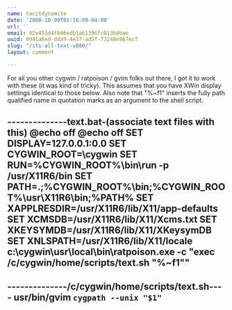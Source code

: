 ```yaml
---
name: tacitdynamite
date: '2008-10-09T01:16:09-04:00'
url: ''
email: 82e455d4f846edb1ab1396fc013b9bae
uuid: 0d41a6ed-dda9-4e37-ad5f-73248e967ecf
slug: "/its-all-text-v080/"
layout: comment

---
```


For all you other cygwin / ratpoison / gvim folks out there, I got it to work with these (it was kind of tricky). This assumes that you have XWin display settings identical to those below.  Also note that \"%~f1\" inserts the fully path qualified name in quotation marks as an argument to the shell script.  

--------------text.bat-(associate text files with this)
@echo off
@echo off 
SET DISPLAY=127.0.0.1:0.0
SET CYGWIN_ROOT=\cygwin
SET RUN=%CYGWIN_ROOT%\bin\run -p /usr/X11R6/bin
SET PATH=.;%CYGWIN_ROOT%\bin;%CYGWIN_ROOT%\usr\X11R6\bin;%PATH%
SET XAPPLRESDIR=/usr/X11R6/lib/X11/app-defaults
SET XCMSDB=/usr/X11R6/lib/X11/Xcms.txt
SET XKEYSYMDB=/usr/X11R6/lib/X11/XKeysymDB
SET XNLSPATH=/usr/X11R6/lib/X11/locale
c:\cygwin\usr\local\bin\ratpoison.exe -c "exec /c/cygwin/home/scripts/text.sh \"%~f1\""
---------------

--------------/c/cygwin/home/scripts/text.sh----
usr/bin/gvim `cygpath --unix "$1"`
--------------
